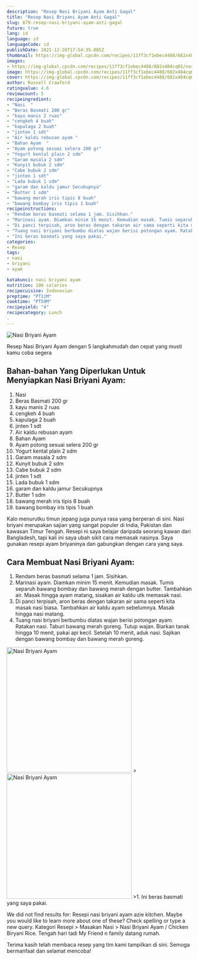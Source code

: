 ```yaml
---
description: "Resep Nasi Briyani Ayam Anti Gagal"
title: "Resep Nasi Briyani Ayam Anti Gagal"
slug: 879-resep-nasi-briyani-ayam-anti-gagal
future: true
lang: id
language: id
languageCode: id
publishDate: 2021-12-20T17:54:35.085Z 
thumbnail: https://img-global.cpcdn.com/recipes/11ff3cf1ebec4488/682x484cq65/nasi-briyani-ayam-foto-resep-utama.png
images:
- https://img-global.cpcdn.com/recipes/11ff3cf1ebec4488/682x484cq65/nasi-briyani-ayam-foto-resep-utama.png
image: https://img-global.cpcdn.com/recipes/11ff3cf1ebec4488/682x484cq65/nasi-briyani-ayam-foto-resep-utama.png
cover: https://img-global.cpcdn.com/recipes/11ff3cf1ebec4488/682x484cq65/nasi-briyani-ayam-foto-resep-utama.png
author: Russell Crawford
ratingvalue: 4.6
reviewcount: 5
recipeingredient:
- "Nasi  "
- "Beras Basmati 200 gr"
- "kayu manis 2 ruas"
- "cengkeh 4 buah"
- "kapulaga 2 buah"
- "jinten 1 sdt"
- "Air kaldu rebusan ayam "
- "Bahan Ayam  "
- "Ayam potong sesuai selera 200 gr"
- "Yogurt kental plain 2 sdm"
- "Garam masala 2 sdm"
- "Kunyit bubuk 2 sdm"
- "Cabe bubuk 2 sdm"
- "jinten 1 sdt"
- "Lada bubuk 1 sdm"
- "garam dan kaldu jamur Secukupnya"
- "Butter 1 sdm"
- "bawang merah iris tipis 8 buah"
- "bawang bombay iris tipis 1 buah"
recipeinstructions:
- "Rendam beras basmati selama 1 jam. Sisihkan."
- "Marinasi ayam. Diamkan minim 15 menit. Kemudian masak. Tumis separuh bawang bombay dan bawang merah dengan butter. Tambahkan air. Masak hingga ayam matang, sisakan air kaldu utk memasak nasi."
- "Di panci terpisah, aron beras dengan takaran air sama seperti kita masak nasi biasa. Tambahkan air kaldu ayam sebelumnya. Masak hingga nasi matang."
- "Tuang nasi briyani berbumbu diatas wajan berisi potongan ayam. Ratakan nasi. Taburi bawang merah goreng. Tutup wajan. Biarkan tanak hingga 10 menit, pakai api kecil. Setelah 10 menit, aduk nasi. Sajikan dengan bawang bombay dan bawang merah goreng."
- "Ini beras basmati yang saya pakai."
categories:
- Resep
tags:
- nasi
- briyani
- ayam

katakunci: nasi briyani ayam 
nutrition: 100 calories
recipecuisine: Indonesian
preptime: "PT11M"
cooktime: "PT59M"
recipeyield: "4"
recipecategory: Lunch
. 
---
```



![Nasi Briyani Ayam](https://img-global.cpcdn.com/recipes/11ff3cf1ebec4488/682x484cq65/nasi-briyani-ayam-foto-resep-utama.png)

Resep Nasi Briyani Ayam    dengan 5 langkahmudah dan cepat yang musti kamu coba segera

<!--inarticleads1-->

## Bahan-bahan Yang Diperlukan Untuk Menyiapkan Nasi Briyani Ayam:

1. Nasi  
1. Beras Basmati 200 gr
1. kayu manis 2 ruas
1. cengkeh 4 buah
1. kapulaga 2 buah
1. jinten 1 sdt
1. Air kaldu rebusan ayam 
1. Bahan Ayam  
1. Ayam potong sesuai selera 200 gr
1. Yogurt kental plain 2 sdm
1. Garam masala 2 sdm
1. Kunyit bubuk 2 sdm
1. Cabe bubuk 2 sdm
1. jinten 1 sdt
1. Lada bubuk 1 sdm
1. garam dan kaldu jamur Secukupnya
1. Butter 1 sdm
1. bawang merah iris tipis 8 buah
1. bawang bombay iris tipis 1 buah

Kalo menurutku timun jepang juga punya rasa yang berperan di sini. Nasi briyani merupakan sajian yang sangat populer di India, Pakistan dan kawasan Timur Tengah. Resepi ni saya belajar daripada seorang kawan dari Bangladesh, tapi kali ini saya ubah sikit cara memasak nasinya. Saya gunakan resepi ayam briyaninya dan gabungkan dengan cara yang saya. 

<!--inarticleads2-->

## Cara Membuat Nasi Briyani Ayam:

1. Rendam beras basmati selama 1 jam. Sisihkan.
1. Marinasi ayam. Diamkan minim 15 menit. Kemudian masak. Tumis separuh bawang bombay dan bawang merah dengan butter. Tambahkan air. Masak hingga ayam matang, sisakan air kaldu utk memasak nasi.
1. Di panci terpisah, aron beras dengan takaran air sama seperti kita masak nasi biasa. Tambahkan air kaldu ayam sebelumnya. Masak hingga nasi matang.
1. Tuang nasi briyani berbumbu diatas wajan berisi potongan ayam. Ratakan nasi. Taburi bawang merah goreng. Tutup wajan. Biarkan tanak hingga 10 menit, pakai api kecil. Setelah 10 menit, aduk nasi. Sajikan dengan bawang bombay dan bawang merah goreng.
<img class="lazyload" data-src="//assets-global.cpcdn.com/assets/icons/button_play-2c75c40dde080a61004c1f40b05d8f140eaff45d7e9e6481dc71c63d2e7c4909.png" alt="Nasi Briyani Ayam" width="340" height="340">
><img class="lazyload" data-src="//assets-global.cpcdn.com/assets/icons/button_play-2c75c40dde080a61004c1f40b05d8f140eaff45d7e9e6481dc71c63d2e7c4909.png" alt="Nasi Briyani Ayam" width="340" height="340">
>1. Ini beras basmati yang saya pakai.


We did not find results for: Resepi nasi briyani ayam azie kitchen. Maybe you would like to learn more about one of these? Check spelling or type a new query. Kategori Resepi &gt; Masakan Nasi &gt; Nasi Briyani Ayam / Chicken Biryani Rice. Tengah hari tadi My Friend n family datang rumah. 

Terima kasih telah membaca resep yang tim kami tampilkan di sini. Semoga bermanfaat dan selamat mencoba!
